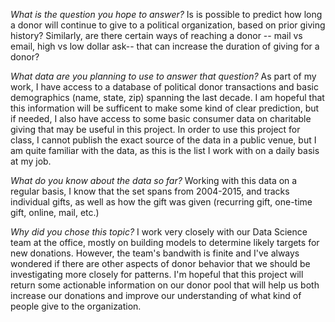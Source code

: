 *What is the question you hope to answer?* Is is possible to predict how long a donor will continue to give to a political organization, based on prior giving history? Similarly, are there certain ways of reaching a donor -- mail vs email, high vs low dollar ask-- that can increase the duration of giving for a donor? 

*What data are you planning to use to answer that question?* As part of my work, I have access to a database of political donor transactions and basic demographics (name, state, zip) spanning the last decade. I am hopeful that this information will be sufficent to make some kind of clear prediction, but if needed, I also have access to some basic consumer data on charitable giving that may be useful in this project. In order to use this project for class, I cannot publish the exact source of the data in a public venue, but I am quite familiar with the data, as this is the list I work with on a daily basis at my job. 

*What do you know about the data so far?* Working with this data on a regular basis, I know that the set spans from 2004-2015, and tracks individual gifts, as well as how the gift was given (recurring gift, one-time gift, online, mail, etc.)

*Why did you chose this topic?* I work very closely with our Data Science team at the office, mostly on building models to determine likely targets for new donations. However, the team's bandwith is finite and I've always wondered if there are other aspects of donor behavior that we should be investigating more closely for patterns. I'm hopeful that this project will return some actionable information on our donor pool that will help us both increase our donations and improve our understanding of what kind of people give to the organization. 